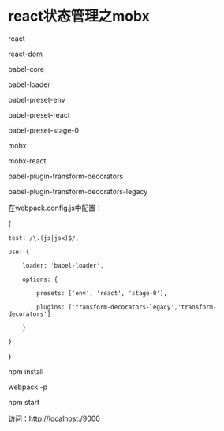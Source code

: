 # react状态管理之mobx


<react>

react

react-dom

<babel>

babel-core

babel-loader

babel-preset-env

babel-preset-react

babel-preset-stage-0

<mobx>

mobx

mobx-react

babel-plugin-transform-decorators

babel-plugin-transform-decorators-legacy

在webpack.config.js中配置：

{

    test: /\.(js|jsx)$/,
    
    use: {
    
        loader: 'babel-loader',
        
        options: {
        
            presets: ['env', 'react', 'stage-0'],
            
            plugins: ['transform-decorators-legacy','transform-decorators']
            
        }
        
    }
    
}

npm install

webpack -p

npm start

访问：http://localhost:/9000